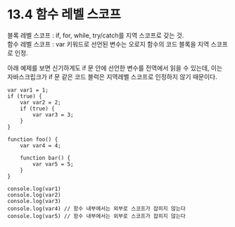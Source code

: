 # 13.4 함수 레벨 스코프

블록 레벨 스코프 : if, for, while, try/catch를 지역 스코프로 갖는 것. <br>
함수 레벨 스코프 : var 키워드로 선언된 변수는 오로지 함수의 코드 블록을 지역 스코프로 인정.

아래 예제를 보면 신기하게도 if 문 안에 선언한 변수를 전역에서 읽을 수 있는데, 이는 자바스크립크가 
if 문 같은 코드 블럭은 지역레벨 스코프로 인정하지 않기 때문이다.


    var var1 = 1;
    if (true) {
        var var2 = 2;
        if (true) {
            var var3 = 3;
        }
    }
    
    function foo() {
        var var4 = 4;
    
        function bar() {
            var var5 = 5;
        }
    }
    
    console.log(var1)
    console.log(var2) 
    console.log(var3)
    console.log(var4) // 함수 내부에서는 외부로 스코프가 잡히지 않는다
    console.log(var5) // 함수 내부에서는 외부로 스코프가 잡히지 않는다







